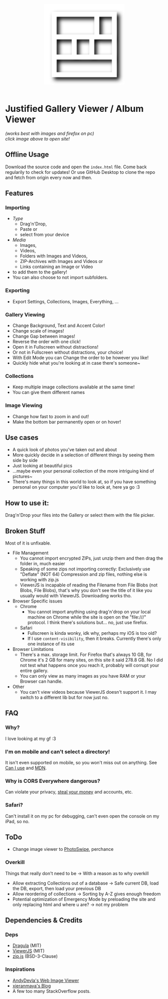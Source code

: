 <div align="center"><a href="https://lopolin-lp.github.io/justified-gallery-viewer/"><img width="256" height="256" src="./assets/Justified Gallery Icon.svg"></a></div>
<br>

# Justified Gallery Viewer / Album Viewer
*(works best with images and firefox on pc)*<br>
*click image above to open site!*

## Offline Usage
Download the source code and open the `index.html` file. Come back regularily to check for updates! Or use GitHub Desktop to clone the repo and fetch from origin every now and then.

## Features
### Importing
- *Type*
  - Drag'n'Drop,
  - Paste or
  - select from your device
- *Media*
  - Images,
  - Videos,
  - Folders with Images and Videos,
  - ZIP-Archives with Images and Videos or
  - Links containing an Image or Video
- to add them to the gallery!
- You can also choose to not import subfolders.

### Exporting
- Export Settings, Collections, Images, Everything, ...

### Gallery Viewing
- Change Background, Text and Accent Color!
- Change scale of images!
- Change Gap between images!
- Reverse the order with one click!
- Open it in Fullscreen without distractions!
- Or not in Fullscreen without distractions, your choice!
- With Edit Mode you can Change the order to be however you like!
- Quickly hide what you're looking at in case there's someone~

### Collections
- Keep multiple image collections available at the same time!
- You can give them different names

### Image Viewing
- Change how fast to zoom in and out!
- Make the bottom bar permanently open or on hover!

## Use cases
- A quick look of photos you've taken out and about
- More quickly decide in a selection of different things by seeing them side by side
- Just looking at beautiful pics
- ...maybe even your personal collection of the more intriguing kind of pictures~
- There's many things in this world to look at, so if you have something personal on your computer you'd like to look at, here ya go :3

## How to use it:
Drag'n'Drop your files into the Gallery or select them with the file picker.

## Broken Stuff
Most of it is unfixable.
- File Management
  - You cannot import encrypted ZIPs, just unzip them and then drag the folder in, much easier
  - Speaking of some zips not importing correctly: Exclusively use "Deflate" (NOT 64) Compression and zip files, nothing else is working with zip.js
  - ViewerJS is incapable of reading the Filename from File Blobs (not Blobs, File Blobs), that's why you don't see the title of it like you usually would with ViewerJS. Downloading works tho.
- Browser Specific issues
  - Chrome
    - You cannot import anything using drag'n'drop on your local machine on Chrome while the site is open on the "file:///" protocol. I think there's solutions but... no, just use firefox.
  - Safari
    - Fullscreen is kinda wonky, idk why, perhaps my iOS is too old?
    - If I use `content-visibility`, then it breaks. Currently there's only one instance of its use
- Browser Limitations
  - There's a max. storage limit. For Firefox that's always 10 GB, for Chrome it's 2 GB for many sites, on this site it said 278.8 GB. No I did not test what happens once you reach it, probably will corrupt your entire gallery.
  - You can only view as many images as you have RAM or your Browser can handle.
- Other
  - You can't view videos because ViewerJS doesn't support it. I may switch to a different lib but for now just no.

## FAQ
### Why?
I love looking at my gf :3

### I'm on mobile and can't select a directory!
It isn't even supported on mobile, so you won't miss out on anything. See [Can I use](https://caniuse.com/input-file-directory) and [MDN](https://developer.mozilla.org/en-US/docs/Web/API/HTMLInputElement/webkitdirectory).

### Why is CORS Everywhere dangerous?
Can violate your privacy, [steal your money](https://portswigger.net/research/exploiting-cors-misconfigurations-for-bitcoins-and-bounties) and accounts, etc.

### Safari?
Can't install it on my pc for debugging, can't even open the console on my iPad, so no.

## ToDo
- Change image viewer to [PhotoSwipe](https://github.com/dimsemenov/photoswipe), perchance

### Overkill
Things that really don't need to be -> With a reason as to why overkill
- Allow extracting Collections out of a database -> Safe current DB, load the DB, export, then load your previous DB
- Allow reordering of collections -> Sorting by A-Z gives enough freedom
- Potential optimization of Emergency Mode by preloading the site and only replacing html and where u are? -> not my problem

## Dependencies & Credits
### Deps
- [Dragula](https://bevacqua.github.io/dragula/) (MIT)
- [ViewerJS](https://fengyuanchen.github.io/viewerjs/) (MIT)
- [zip.js](https://gildas-lormeau.github.io/zip.js/) (BSD-3-Clause)

### Inspirations
- [AndyDevla's Web Image Viewer](https://github.com/AndyDevla/web-Image-Viewer)
- [xieranmaya's Blog](https://github.com/xieranmaya/blog/issues/6)
- A few too many StackOverflow posts.